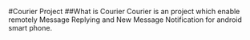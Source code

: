 #Courier Project
##What is Courier
Courier is an project which enable remotely Message Replying and New Message Notification for android smart phone.
